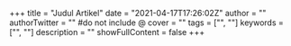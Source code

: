 +++
title = "Judul Artikel"
date = "2021-04-17T17:26:02Z"
author = ""
authorTwitter = "" #do not include @
cover = ""
tags = ["", ""]
keywords = ["", ""]
description = ""
showFullContent = false
+++
